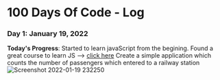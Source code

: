 # 100 Days Of Code - Log

### Day 1: January 19, 2022

**Today's Progress**: Started to learn javaScript from the begining. Found a great course to learn JS --> [click here](https://scrimba.com/learn/learnjavascript)
Create a simple application which counts the number of passengers which entered to a railway station 
![Screenshot 2022-01-19 232250](https://user-images.githubusercontent.com/67429062/150186723-5318193c-73ed-4658-b802-d3d5dd52988c.png)


